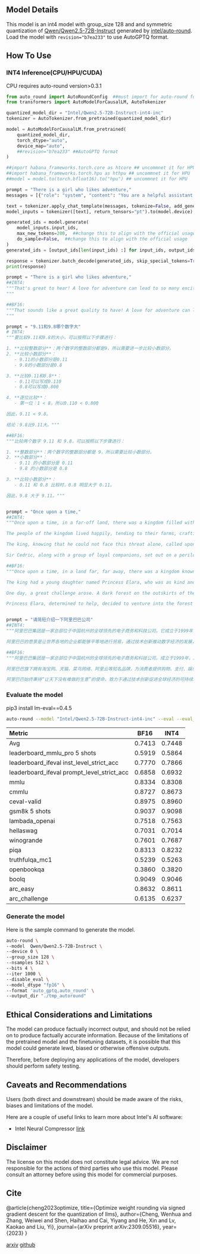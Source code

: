 ## Model Details

This model is an int4 model with group_size 128 and and symmetric quantization of [Qwen/Qwen2.5-72B-Instruct](https://huggingface.co/Qwen/Qwen2.5-72B-Instruct) generated by [intel/auto-round](https://github.com/intel/auto-round). Load the model with `revision="b7ea233"` to use AutoGPTQ format.
## How To Use

### INT4 Inference(CPU/HPU/CUDA)

CPU requires auto-round version>0.3.1

```python
from auto_round import AutoRoundConfig  ##must import for auto-round format
from transformers import AutoModelForCausalLM, AutoTokenizer

quantized_model_dir = "Intel/Qwen2.5-72B-Instruct-int4-inc"
tokenizer = AutoTokenizer.from_pretrained(quantized_model_dir)

model = AutoModelForCausalLM.from_pretrained(
    quantized_model_dir,
    torch_dtype="auto",
    device_map="auto",
    ##revision="b7ea233" ##AutoGPTQ format
)

##import habana_frameworks.torch.core as htcore ## uncommnet it for HPU
##import habana_frameworks.torch.hpu as hthpu ## uncommnet it for HPU
##model = model.to(torch.bfloat16).to("hpu") ## uncommnet it for HPU

prompt = "There is a girl who likes adventure,"
messages = [{"role": "system", "content": "You are a helpful assistant."}, {"role": "user", "content": prompt}]

text = tokenizer.apply_chat_template(messages, tokenize=False, add_generation_prompt=True)
model_inputs = tokenizer([text], return_tensors="pt").to(model.device)

generated_ids = model.generate(
    model_inputs.input_ids,
    max_new_tokens=200,  ##change this to align with the official usage
    do_sample=False,  ##change this to align with the official usage
)
generated_ids = [output_ids[len(input_ids) :] for input_ids, output_ids in zip(model_inputs.input_ids, generated_ids)]

response = tokenizer.batch_decode(generated_ids, skip_special_tokens=True)[0]
print(response)

prompt = "There is a girl who likes adventure,"
##INT4:
"""That's great to hear! A love for adventure can lead to so many exciting experiences and personal growth. What kind of adventures does she enjoy? Is it exploring new places, trying out thrilling activities, or perhaps diving into new hobbies and challenges? Knowing more about her interests could help in suggesting fun ideas or planning future adventures.
"""

##BF16:
"""That sounds like a great quality to have! A love for adventure can lead to exciting experiences and personal growth. What kind of adventures does she enjoy? Does she like exploring new places, trying new activities, or seeking out thrilling experiences? Knowing more about her interests can help suggest specific ideas or activities that might appeal to her adventurous spirit.
"""

prompt = "9.11和9.8哪个数字大"
# INT4:
"""要比较9.11和9.8的大小，可以按照以下步骤进行：

1. **比较整数部分**：两个数字的整数部分都是9，所以需要进一步比较小数部分。
2. **比较小数部分**：
   - 9.11的小数部分是0.11
   - 9.8的小数部分是0.8

3. **比较0.11和0.8**：
   - 0.11可以写成0.110
   - 0.8可以写成0.800

4. **逐位比较**：
   - 第一位：1 < 8，所以0.110 < 0.800

因此，9.11 < 9.8。

结论：9.8比9.11大。"""

##BF16:
"""比较两个数字 9.11 和 9.8，可以按照以下步骤进行：

1. **整数部分**：两个数字的整数部分都是 9，所以需要比较小数部分。
2. **小数部分**：
   - 9.11 的小数部分是 0.11
   - 9.8 的小数部分是 0.8

3. **比较小数部分**：
   - 0.11 和 0.8 比较时，0.8 明显大于 0.11。

因此，9.8 大于 9.11。"""


prompt = "Once upon a time,"
##INT4:
"""Once upon a time, in a far-off land, there was a kingdom filled with wonder and magic. The kingdom was ruled by a wise and just king who loved his people dearly. In the heart of the kingdom stood a magnificent castle, surrounded by lush forests and rolling hills.

The people of the kingdom lived happily, tending to their farms, crafting beautiful goods, and enjoying the simple pleasures of life. However, one day, a great darkness began to spread across the land. A wicked sorcerer had risen from the shadows, seeking to claim the throne for himself and plunge the kingdom into chaos.

The king, knowing that he could not face this threat alone, called upon the bravest and most skilled heroes from all corners of the realm. Among them was a young knight named Sir Cedric, who had earned a reputation for his courage and unwavering sense of justice.

Sir Cedric, along with a group of loyal companions, set out on a perilous journey to stop the sor"""

##BF16:
"""Once upon a time, in a land far, far away, there was a kingdom known for its beauty and prosperity. The kingdom was ruled by a wise and just king who loved his people dearly. In the heart of the kingdom stood a magnificent castle, surrounded by lush gardens and sparkling fountains.

The king had a young daughter named Princess Elara, who was as kind and gentle as she was beautiful. She spent her days helping the poor and spreading joy throughout the kingdom. The people adored her, and she was beloved by all.

One day, a great challenge arose. A dark forest on the outskirts of the kingdom began to grow wild and dangerous, threatening the safety of the villagers. The king called for a hero to tame the forest and protect his people. Many brave knights and warriors came forward, but none could succeed.

Princess Elara, determined to help, decided to venture into the forest herself. Her father was hesitant, but he saw the determination in her eyes and knew"""


prompt = "请简短介绍一下阿里巴巴公司"
##INT4:
"""阿里巴巴集团是一家总部位于中国杭州的全球领先的电子商务和科技公司。它成立于1999年，由马云和他的团队创立。阿里巴巴旗下拥有包括淘宝、天猫、阿里云等在内的多个知名业务平台，涵盖了在线零售、批发贸易、云计算、数字娱乐、金融服务等多个领域。

阿里巴巴的愿景是让世界各地的企业都能够平等地进行贸易，通过技术创新推动数字经济的发展，为社会创造更多的价值。目前，阿里巴巴已经发展成为世界领先的互联网公司之一，业务遍布全球多个国家和地区，服务着数以亿计的用户和商家。"""

##BF16:
"""阿里巴巴集团是一家总部位于中国杭州的全球领先的电子商务和科技公司。成立于1999年，阿里巴巴最初是一个B2B在线市场，旨在连接中国制造商与全球买家。经过二十多年的发展，阿里巴巴已经发展成为涵盖电子商务、金融、物流、云计算等多个领域的综合性企业集团。

阿里巴巴旗下拥有淘宝网、天猫、菜鸟网络、阿里云等知名品牌，为消费者提供购物、支付、娱乐等多元化服务，同时也为企业提供营销、销售、物流和技术支持等全方位解决方案。此外，阿里巴巴还积极投资和孵化创新项目，推动数字经济的发展。

阿里巴巴始终秉持“让天下没有难做的生意”的使命，致力于通过技术创新促进全球经济的可持续发展。"""
```

### Evaluate the model

pip3 install lm-eval==0.4.5

```bash
auto-round --model "Intel/Qwen2.5-72B-Instruct-int4-inc" --eval --eval_bs 16  --tasks leaderboard_ifeval,leaderboard_mmlu_pro,gsm8k,lambada_openai,hellaswag,piqa,winogrande,truthfulqa_mc1,openbookqa,boolq,arc_easy,arc_challenge,cmmlu,ceval-valid
```

| Metric                                     |  BF16  |  INT4  |
| :----------------------------------------- | :----: | :----: |
| Avg                                        | 0.7413 | 0.7448 |
| leaderboard_mmlu_pro 5 shots               | 0.5919 | 0.5864 |
| leaderboard_ifeval inst_level_strict_acc   | 0.7770 | 0.7866 |
| leaderboard_ifeval prompt_level_strict_acc | 0.6858 | 0.6932 |
| mmlu                                       | 0.8334 | 0.8308 |
| cmmlu                                      | 0.8727 | 0.8673 |
| ceval-valid                                | 0.8975 | 0.8960 |
| gsm8k 5 shots                              | 0.9037 | 0.9098 |
| lambada_openai                             | 0.7518 | 0.7563 |
| hellaswag                                  | 0.7031 | 0.7014 |
| winogrande                                 | 0.7601 | 0.7687 |
| piqa                                       | 0.8313 | 0.8232 |
| truthfulqa_mc1                             | 0.5239 | 0.5263 |
| openbookqa                                 | 0.3860 | 0.3820 |
| boolq                                      | 0.9049 | 0.9046 |
| arc_easy                                   | 0.8632 | 0.8611 |
| arc_challenge                              | 0.6135 | 0.6237 |



### Generate the model

Here is the sample command to generate the model. 

```bash
auto-round \
--model  Qwen/Qwen2.5-72B-Instruct \
--device 0 \
--group_size 128 \
--nsamples 512 \
--bits 4 \
--iter 1000 \
--disable_eval \
--model_dtype "fp16" \
--format 'auto_gptq,auto_round' \
--output_dir "./tmp_autoround" 
```

## Ethical Considerations and Limitations

The model can produce factually incorrect output, and should not be relied on to produce factually accurate information. Because of the limitations of the pretrained model and the finetuning datasets, it is possible that this model could generate lewd, biased or otherwise offensive outputs.

Therefore, before deploying any applications of the model, developers should perform safety testing.

## Caveats and Recommendations

Users (both direct and downstream) should be made aware of the risks, biases and limitations of the model.

Here are a couple of useful links to learn more about Intel's AI software:

- Intel Neural Compressor [link](https://github.com/intel/neural-compressor)

## Disclaimer

The license on this model does not constitute legal advice. We are not responsible for the actions of third parties who use this model. Please consult an attorney before using this model for commercial purposes.

## Cite

@article{cheng2023optimize, title={Optimize weight rounding via signed gradient descent for the quantization of llms}, author={Cheng, Wenhua and Zhang, Weiwei and Shen, Haihao and Cai, Yiyang and He, Xin and Lv, Kaokao and Liu, Yi}, journal={arXiv preprint arXiv:2309.05516}, year={2023} }

[arxiv](https://arxiv.org/abs/2309.05516) [github](https://github.com/intel/auto-round)
